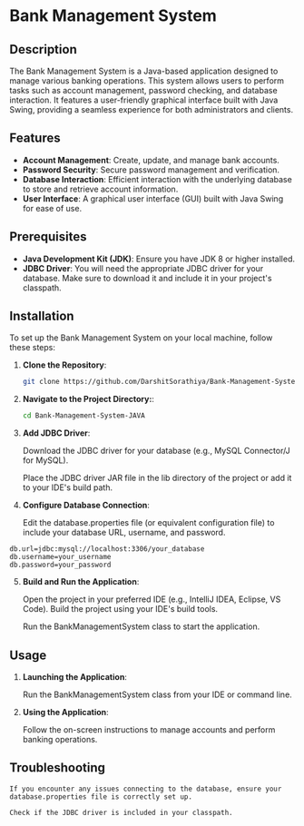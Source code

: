 # Bank Management System

## Description

The Bank Management System is a Java-based application designed to manage various banking operations. This system allows users to perform tasks such as account management, password checking, and database interaction. It features a user-friendly graphical interface built with Java Swing, providing a seamless experience for both administrators and clients.

## Features

- **Account Management**: Create, update, and manage bank accounts.
- **Password Security**: Secure password management and verification.
- **Database Interaction**: Efficient interaction with the underlying database to store and retrieve account information.
- **User Interface**: A graphical user interface (GUI) built with Java Swing for ease of use.

## Prerequisites

- **Java Development Kit (JDK)**: Ensure you have JDK 8 or higher installed.
- **JDBC Driver**: You will need the appropriate JDBC driver for your database. Make sure to download it and include it in your project's classpath.

## Installation

To set up the Bank Management System on your local machine, follow these steps:

1. **Clone the Repository**:

   ```bash
   git clone https://github.com/DarshitSorathiya/Bank-Management-System-JAVA.git
   ```

2. **Navigate to the Project Directory:**:

   ```bash
   cd Bank-Management-System-JAVA
   ```

3. **Add JDBC Driver**:

    Download the JDBC driver for your database (e.g., MySQL Connector/J for MySQL).

    Place the JDBC driver JAR file in the lib directory of the project or add it to your IDE's build path.

4. **Configure Database Connection**:

    Edit the database.properties file (or equivalent configuration file) to include your database URL, username, and password.

```Example:
db.url=jdbc:mysql://localhost:3306/your_database
db.username=your_username
db.password=your_password
```

5. **Build and Run the Application**:

    Open the project in your preferred IDE (e.g., IntelliJ IDEA, Eclipse, VS Code).
    Build the project using your IDE's build tools.

    Run the BankManagementSystem class to start the application.

## Usage

1. **Launching the Application**:

   Run the BankManagementSystem class from your IDE or command line.

2. **Using the Application**:

   Follow the on-screen instructions to manage accounts and perform banking operations.

## Troubleshooting

    If you encounter any issues connecting to the database, ensure your database.properties file is correctly set up.

    Check if the JDBC driver is included in your classpath.

